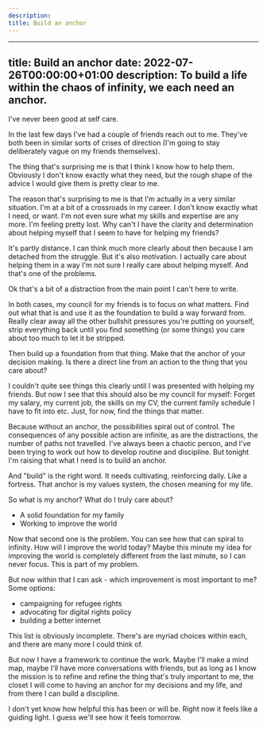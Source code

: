 ```yaml
---
description: 
title: Build an anchor
---
```


---
title: Build an anchor
date: 2022-07-26T00:00:00+01:00
description: To build a life within the chaos of infinity, we each need an anchor.
---

I've never been good at self care.

In the last few days I've had a couple of friends reach out to me. They've both been in similar sorts of crises of direction (I'm going to stay deliberately vague on my friends themselves).

The thing that's surprising me is that I think I know how to help them. Obviously I don't know exactly what they need, but the rough shape of the advice I would give them is pretty clear to me.

The reason that's surprising to me is that I'm actually in a very similar situation. I'm at a bit of a crossroads in my career. I don't know exactly what I need, or want. I'm not even sure what my skills and expertise are any more. I'm feeling pretty lost. Why can't I have the clarity and determination about helping myself that I seem to have for helping my friends?

It's partly distance. I can think much more clearly about then because I am detached from the struggle. But it's also motivation. I actually care about helping them in a way I'm not sure I really care about helping myself. And that's one of the problems.

Ok that's a bit of a distraction from the main point I can't here to write.

In both cases, my council for my friends is to focus on what matters. Find out what that is and use it as the foundation to build a way forward from. Really clear away all the other bullshit pressures you're putting on yourself, strip everything back until you find something (or some things) you care about too much to let it be stripped.

Then build up a foundation from that thing. Make that the anchor of your decision making. Is there a direct line from an action to the thing that you care about?

I couldn't quite see things this clearly until I was presented with helping my friends. But now I see that this should also be my council for myself: Forget my salary, my current job, the skills on my CV, the current family schedule I have to fit into etc. Just, for now, find the things that matter.

Because without an anchor, the possibilities spiral out of control. The consequences of any possible action are infinite, as are the distractions, the number of paths not travelled. I've always been a chaotic person, and I've been trying to work out how to develop routine and discipline. But tonight I'm raising that what I need is to build an anchor.

And "build" is the right word. It needs cultivating, reinforcing daily. Like a fortress. That anchor is my values system, the chosen meaning for my life.

So what is my anchor? What do I truly care about?

- A solid foundation for my family
- Working to improve the world

Now that second one is the problem. You can see how that can spiral to infinity. How will I improve the world today? Maybe this minute my idea for improving the world is completely different from the last minute, so I can never focus. This is part of my problem.

But now within that I can ask - which improvement is most important to me? Some options:

- campaigning for refugee rights
- advocating for digital rights policy
- building a better internet

This list is obviously incomplete. There's are myriad choices within each, and there are many more I could think of.

But now I have a framework to continue the work. Maybe I'll make a mind map, maybe I'll have more conversations with friends, but as long as I know the mission is to refine and refine the thing that's truly important to me, the closet I will come to having an anchor for my decisions and my life, and from there I can build a discipline.

I don't yet know how helpful this has been or will be. Right now it feels like a guiding light. I guess we'll see how it feels tomorrow.
